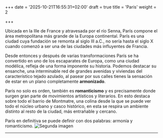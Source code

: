 +++
date = '2025-10-21T16:55:31+02:00'
draft = true
title = 'Paris'
weight = 2

+++

Ubicada en la Ille de France y atravesada por el río Senna, París compone el área metropolitana más grande de la Europa continental.
París es una ciudad cuya fundación se remonta al siglo III a.C., no sería hasta el siglo X cuando comenzó a ser una de las ciudades más influyentes de Francia.

Desde entonces y después de varias transformaciones París se ha convertido en uno de los escaparates de Europa, como una ciudad modélica, refleja de una forma imponente su historia. Podemos destacar su ensanche, una interminable red de grandes avenidas y viviendas del característico tejado azulado, al pasear por sus calles tienes la sensación de estar en un plano completamente **armonizado**. 

París no solo es orden, también es **romanticismo** y es precisamente donde surgen gran parte de movimientos artísticos y literarios. En esto destaca sobre todo el barrio de Montmatre, una colina desde la que se puede ver todo el núcleo urbano y casco histórico, en esta se respira un ambiente distinto al resto de la ciudad, más entrañable y cercano.

París en definitiva se puede definir con dos palabras: armonía y romanticismo.
![Segunda imagen](/images/foto11.jpg)         

---
